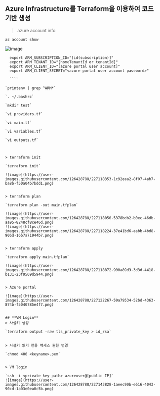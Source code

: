 ## **Azure Infrastructure를 Terraform을 이용하여 코드 기반 생성**
> azure account info

  `az account show`

  ![image](https://user-images.githubusercontent.com/126428788/227119299-7c7fede5-854d-4e3e-9c51-8ee8d390e49e.png)

  ````
    export ARM_SUBSCRIPTION_ID="[id(subscription)]"
    export ARM_TENANT_ID="[homeTenantId or tenantId]"
    export ARM_CLIENT_ID="[azure portal user account]"
    export ARM_CLIENT_SECRET="<azure portal user account password>"
    
    ````

  `printenv | grep ^ARM*`
 
  `. ~/.bashrc`
 
  `mkdir test`

  `vi providers.tf`

  `vi main.tf`

  `vi variables.tf`

  `vi outputs.tf`



> terraform init

  `terraform init`

  ![image](https://user-images.githubusercontent.com/126428788/227118353-1c92eaa2-8f07-4ab7-ba8b-f50a04b7bdd1.png)


> terraform plan

  `terraform plan -out main.tfplan`

  ![image](https://user-images.githubusercontent.com/126428788/227118050-5378bdb2-b0ec-46db-aa95-8248cf8ce46d.png)
  ![image](https://user-images.githubusercontent.com/126428788/227118224-37e41bd6-aabb-4bd8-906d-16b7a71944b7.png)


> terraform apply

  `terraform apply main.tfplan`

  ![image](https://user-images.githubusercontent.com/126428788/227118872-990a89d3-3d3d-4418-b131-23f9569d5944.png)


> Azure portal

  ![image](https://user-images.githubusercontent.com/126428788/227122267-59a79534-52bd-4363-874b-f5040785e4f7.png)


## **VM Login**
> 사설키 생성
    
  `terraform output -raw tls_private_key > id_rsa`
 
 
> 사설키 읽기 전용 액세스 권한 변경

  `chmod 400 <keyname>.pem`
 
 
> VM login

  `ssh -i <private key path> azureuser@[public IP]` 
  ![image](https://user-images.githubusercontent.com/126428788/227143828-1aeec90b-e616-4043-90cd-1a03e0ea0c5b.png)
